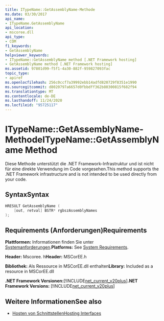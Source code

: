 ```yaml
---
title: ITypeName::GetAssemblyName-Methode
ms.date: 03/30/2017
api_name:
- ITypeName.GetAssemblyName
api_location:
- mscoree.dll
api_type:
- COM
f1_keywords:
- GetAssemblyName
helpviewer_keywords:
- ITypeName::GetAssemblyName method [.NET Framework hosting]
- GetAssemblyName method [.NET Framework hosting]
ms.assetid: 97801d99-f5f1-4a30-882f-959827093fac
topic_type:
- apiref
ms.openlocfilehash: 256c0ccf7a39992ebb14adfd820729f8351e1990
ms.sourcegitcommit: d8020797a6657d0fbbdff362b80300815f682f94
ms.translationtype: MT
ms.contentlocale: de-DE
ms.lasthandoff: 11/24/2020
ms.locfileid: "95725117"
---
```

# <a name="itypenamegetassemblyname-method"></a><span data-ttu-id="70104-102">ITypeName::GetAssemblyName-Methode</span><span class="sxs-lookup"><span data-stu-id="70104-102">ITypeName::GetAssemblyName Method</span></span>

<span data-ttu-id="70104-103">Diese Methode unterstützt die .NET Framework-Infrastruktur und ist nicht für eine direkte Verwendung im Code vorgesehen.</span><span class="sxs-lookup"><span data-stu-id="70104-103">This method supports the .NET Framework infrastructure and is not intended to be used directly from your code.</span></span>  
  
## <a name="syntax"></a><span data-ttu-id="70104-104">Syntax</span><span class="sxs-lookup"><span data-stu-id="70104-104">Syntax</span></span>  
  
```cpp  
HRESULT GetAssemblyName (  
    [out, retval] BSTR* rgbszAssemblyNames  
);  
```  
  
## <a name="requirements"></a><span data-ttu-id="70104-105">Requirements (Anforderungen)</span><span class="sxs-lookup"><span data-stu-id="70104-105">Requirements</span></span>  

 <span data-ttu-id="70104-106">**Plattformen:** Informationen finden Sie unter [Systemanforderungen](../../get-started/system-requirements.md).</span><span class="sxs-lookup"><span data-stu-id="70104-106">**Platforms:** See [System Requirements](../../get-started/system-requirements.md).</span></span>  
  
 <span data-ttu-id="70104-107">**Header:** Mscoree. h</span><span class="sxs-lookup"><span data-stu-id="70104-107">**Header:** MSCorEE.h</span></span>  
  
 <span data-ttu-id="70104-108">**Bibliothek:** Als Ressource in MSCorEE.dll enthalten</span><span class="sxs-lookup"><span data-stu-id="70104-108">**Library:** Included as a resource in MSCorEE.dll</span></span>  
  
 <span data-ttu-id="70104-109">**.NET Framework Versionen:**[!INCLUDE[net_current_v20plus](../../../../includes/net-current-v20plus-md.md)]</span><span class="sxs-lookup"><span data-stu-id="70104-109">**.NET Framework Versions:** [!INCLUDE[net_current_v20plus](../../../../includes/net-current-v20plus-md.md)]</span></span>  
  
## <a name="see-also"></a><span data-ttu-id="70104-110">Weitere Informationen</span><span class="sxs-lookup"><span data-stu-id="70104-110">See also</span></span>

- [<span data-ttu-id="70104-111">Hosten von Schnittstellen</span><span class="sxs-lookup"><span data-stu-id="70104-111">Hosting Interfaces</span></span>](hosting-interfaces.md)

